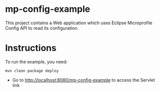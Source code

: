 # mp-config-example

This project contains a Web application which uses Eclipse Microprofile Config API to read its configuration.

# Instructions

To run the example, you need:

````
mvn clean package deploy
````

* Go to [http://localhost:8080/mp-config-example](http://localhost:8080/mp-config-example) to access the Servlet link 


